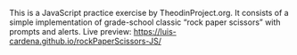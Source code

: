 This is a JavaScript practice exercise by TheodinProject.org. It consists of a simple implementation of grade-school classic “rock paper scissors” with prompts and alerts.
Live preview: https://luis-cardena.github.io/rockPaperScissors-JS/
